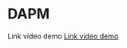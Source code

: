 # DAPM

Link video demo
[Link video demo](https://drive.google.com/drive/folders/1Ao6rJSiwXixNlzKnguObiixHhbjYVYpG)

